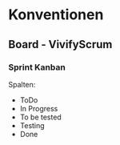 # Konventionen

## Board - VivifyScrum

### Sprint Kanban

Spalten:
- ToDo
- In Progress
- To be tested
- Testing
- Done